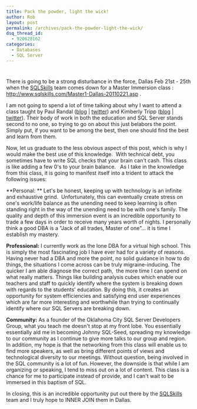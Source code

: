 ```yaml
---
title: Pack the powder, light the wick!
author: Rob
layout: post
permalink: /archives/pack-the-powder-light-the-wick/
dsq_thread_id:
  - 920628162
categories:
  - Databases
  - SQL Server
---
```

# 

There is going to be a strong disturbance in the force, Dallas Feb 21st - 25th when the [SQLSkills][1] team comes down for a Master Immersion class : http://www.sqlskills.com/Master1-Dallas-20110221.asp .  


 [1]: http://www.sqlskills.com/

I am not going to spend a lot of time talking about why I want to attend a class taught by Paul Randal ([blog][2] | [twitter][3]) and Kimberly Tripp ([blog][4] | [twitter][5]). Their body of work in both the education and SQL Server stands second to no one, so trying to go on about this just belabors the point. Simply put, if you want to be among the best, then one should find the best and learn from them.

 [2]: http://www.sqlskills.com/BLOGS/PAUL/
 [3]: http://twitter.com/#!/paulrandal
 [4]: http://www.sqlskills.com/BLOGS/Kimberly/
 [5]: http://twitter.com/#!/kimberlyltripp

Now, let us graduate to the less obvious aspect of this post, which is why I would make the best use of this knowledge.  With technical debt, you sometimes have to write SQL checks that your brain can't cash. This class is like adding a few 0's to your brain balance.   As I take in the knowledge from this class, it is going to manifest itself into a trident to attack the following issues:

**Personal: ** Let's be honest, keeping up with technology is an infinite and exhaustive grind.  Unfortunately, this can eventually create stress on one's work/life balance as the unending need to keep learning is often standing right in the way of the unending need to be with one's family. The quality and depth of this immersion event is an incredible opportunity to trade a few days in order to receive many years worth of nights. I personally think a good DBA is a "Jack of all trades, Master of one"... it is time I establish my mastery.

**Professional:** I currently work as the lone DBA for a virtual high school. This is simply the most fascinating job I have ever had for a variety of reasons. Having never had a DBA and more the point, no solid guidance in how to do things, the situations I come across can be truly migraine-inducing. The quicker I am able diagnose the correct path,  the more time I can spend on what really matters. Things like building analysis cubes which enable our teachers and staff to quickly identify where the system is breaking down with regards to the students' education. By doing this, it creates an opportunity for system efficiencies and satisfying end user experiences which are far more interesting and worthwhile than trying to continually identify where our SQL Servers are breaking down.

**Community:** As a founder of the Oklahoma City SQL Server Developers Group, what you teach me doesn't stop at my front lobe. You essentially essentially aid me in becoming Johnny SQL-Seed, spreading my knowledge to our community as I continue to give more talks to our group and region. In addition, my hope is that the networking from this class will enable us to find more speakers, as well as bring different points of views and technological diversity to our meetings. Without question, being involved in the SQL community is a lot of fun. However, the downside is that while I am organizing or speaking, I tend to miss out on a lot of content. This class is a chance for me to participate instead of provide, and I can't wait to be immersed in this baptism of SQL.

In closing, this is an incredible opportunity put out there by the [SQLSkills][1] team and I truly hope to INNER JOIN them in Dallas.